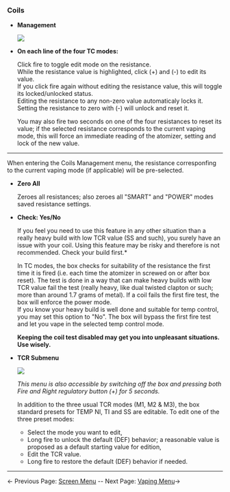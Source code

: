 ### __Coils__

* __Management__

  ![](http://i345.photobucket.com/albums/p374/ClockSelect/eVic/coils_zpsn29ef1h5.png)

* __On each line of the four TC modes:__

  Click fire to toggle edit mode on the resistance.  
  While the resistance value is highlighted, click (+) and (-) to edit its value.  
  If you click fire again without editing the resistance value, this will toggle its locked/unlocked status.  
  Editing the resistance to any non-zero value automaticaly locks it.  
  Setting the resistance to zero with (-) will unlock and reset it.  
               
  You may also fire two seconds on one of the four resistances to reset its value; if the selected resistance corresponds to the current vaping mode, this will force an immediate reading of the atomizer, setting and lock of the new value.  
-----              
When entering the Coils Management menu, the resistance corresponfing to the current vaping mode (if applicable) will be pre-selected.

* __Zero All__

  Zeroes all resistances; also zeroes all "SMART" and "POWER" modes saved resistance settings.

* __Check: Yes/No__

  If you feel you need to use this feature in any other situation than a really heavy build with low TCR value (SS and such), you surely have an issue with your coil. Using this feature may be risky and therefore is not recommended. Check your build first.*  

  In TC modes, the box checks for suitability of the resistance the first time it is fired (i.e. each time the atomizer in screwed on or after box reset). The test is done in a way that can make heavy builds with low TCR value fail the test (really heavy, like dual twisted clapton or such; more than around 1.7 grams of metal). If a coil fails the first fire test, the box will enforce the power mode.  
  If you know your heavy build is well done and suitable for temp control, you may set this option to "No". The box will bypass the first fire test and let you vape in the selected temp control mode.  

    __Keeping the coil test disabled may get you into unpleasant situations. Use wisely.__

* __TCR Submenu__

  ![](https://www.dropbox.com/s/n09iy9nu57jnv18/tcrset.png?dl=1)  

        
  *This menu is also accessible by switching off the box and pressing both Fire and Right regulatory button (+) for 5 seconds.*  
        
   In addition to the three usual TCR modes (M1, M2 & M3), the box standard presets for TEMP NI, TI and SS are editable. To edit one of the three preset modes:
   * Select the mode you want to edit,
   * Long fire to unlock the default (DEF) behavior; a reasonable value is proposed as a default starting value for edition,
   * Edit the TCR value.
   * Long fire to restore the default (DEF) behavior if needed.

-----

← Previous Page: [Screen Menu](screen_en.md) --  Next Page: [Vaping Menu](vaping_en.md)→
